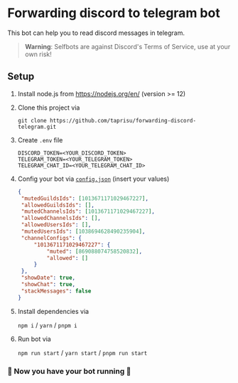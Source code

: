# Forwarding discord to telegram bot

This bot can help you to read discord messages in telegram.

> **Warning**:
> Selfbots are against Discord's Terms of Service, use at your own risk!

## Setup

1. Install node.js from <https://nodejs.org/en/> (version >= 12)

1. Clone this project via

   `git clone https://github.com/taprisu/forwarding-discord-telegram.git`

1. Create `.env` file

   ```env
   DISCORD_TOKEN=<YOUR_DISCORD_TOKEN>
   TELEGRAM_TOKEN=<YOUR_TELEGRAM_TOKEN>
   TELEGRAM_CHAT_ID=<YOUR_TELEGRAM_CHAT_ID>
   ```

1. Config your bot via [`config.json`](сonfig.json) (insert your values)

   ```json
   {
   	"mutedGuildsIds": [1013671171029467227],
   	"allowedGuildsIds": [],
   	"mutedChannelsIds": [1013671171029467227],
   	"allowedChannelsIds": [],
   	"allowedUsersIds": [],
   	"mutedUsersIds": [1038694628490235904],
   	"channelConfigs": {
   		"1013671171029467227": {
   			"muted": [869088074758520832],
   			"allowed": []
   		}
   	},
   	"showDate": true,
   	"showChat": true,
   	"stackMessages": false
   }
   ```

1. Install dependencies via

   `npm i` / `yarn` / `pnpm i`

1. Run bot via

   `npm run start` / `yarn start` / `pnpm run start`

### 🎉 Now you have your bot running 🎉
